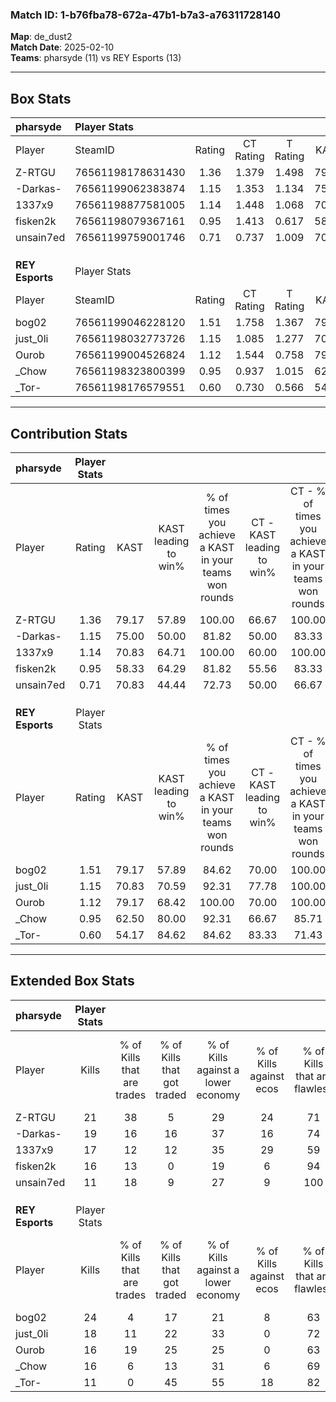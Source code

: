 ### Match ID: 1-b76fba78-672a-47b1-b7a3-a76311728140  
**Map**: de_dust2  
**Match Date**: 2025-02-10  
**Teams**: pharsyde (11) vs REY Esports (13)  

---  

## Box Stats  

| **pharsyde**    | Player Stats      |        |           |          |       |       |       |         |        |      |     |
| :- | :- | :-: | :-: | :-: | :-: | :-: | :-: | :-: | :-: | :-: | :-: |
| Player          | SteamID           | Rating | CT Rating | T Rating | KAST  |  ADR  | Kills | Assists | Deaths | K/D  | HS% |
| Z-RTGU          | 76561198178631430 |  1.36  |   1.379   |  1.498   | 79.17 | 80.8  |  21   |    5    |   14   | 1.50 | 23  |
| -Darkas-        | 76561199062383874 |  1.15  |   1.353   |  1.134   | 75.00 | 76.9  |  19   |    7    |   19   | 1.00 | 73  |
| 1337x9          | 76561198877581005 |  1.14  |   1.448   |  1.068   | 70.83 | 94.8  |  17   |   12    |   18   | 0.94 | 41  |
| fisken2k        | 76561198079367161 |  0.95  |   1.413   |  0.617   | 58.33 | 61.8  |  16   |    5    |   15   | 1.07 | 37  |
| unsain7ed       | 76561199759001746 |  0.71  |   0.737   |  1.009   | 70.83 | 41.5  |  11   |    7    |   19   | 0.58 | 54  |
|                 |                   |        |           |          |       |       |       |         |        |      |     |
|                 |                   |        |           |          |       |       |       |         |        |      |     |
|                 |                   |        |           |          |       |       |       |         |        |      |     |
| **REY Esports** | Player Stats      |        |           |          |       |       |       |         |        |      |     |
| Player          | SteamID           | Rating | CT Rating | T Rating | KAST  |  ADR  | Kills | Assists | Deaths | K/D  | HS% |
| bog02           | 76561199046228120 |  1.51  |   1.758   |  1.367   | 79.17 | 101.9 |  24   |    3    |   15   | 1.60 | 58  |
| just_0li        | 76561198032773726 |  1.15  |   1.085   |  1.277   | 70.83 | 86.0  |  18   |    6    |   17   | 1.06 | 44  |
| Ourob           | 76561199004526824 |  1.12  |   1.544   |  0.758   | 79.17 | 67.4  |  16   |    5    |   15   | 1.07 | 50  |
| _Chow           | 76561198323800399 |  0.95  |   0.937   |  1.015   | 62.50 | 70.8  |  16   |    6    |   18   | 0.89 | 75  |
| _Tor-           | 76561198176579551 |  0.60  |   0.730   |  0.566   | 54.17 | 50.7  |  11   |    2    |   19   | 0.58 | 45  |
---  

## Contribution Stats  

| **pharsyde**    | Player Stats |       |                      |                                                        |                           |                                                             |                          |                                                            |
| :- | :-: | :-: | :-: | :-: | :-: | :-: | :-: | :-: |
| Player          |    Rating    | KAST  | KAST leading to win% | % of times you achieve a KAST in your teams won rounds | CT - KAST leading to win% | CT - % of times you achieve a KAST in your teams won rounds | T - KAST leading to win% | T - % of times you achieve a KAST in your teams won rounds |
| Z-RTGU          |     1.36     | 79.17 |        57.89         |                         100.00                         |           66.67           |                           100.00                            |          50.00           |                           100.00                           |
| -Darkas-        |     1.15     | 75.00 |        50.00         |                         81.82                          |           50.00           |                            83.33                            |          50.00           |                           80.00                            |
| 1337x9          |     1.14     | 70.83 |        64.71         |                         100.00                         |           60.00           |                           100.00                            |          71.43           |                           100.00                           |
| fisken2k        |     0.95     | 58.33 |        64.29         |                         81.82                          |           55.56           |                            83.33                            |          80.00           |                           80.00                            |
| unsain7ed       |     0.71     | 70.83 |        44.44         |                         72.73                          |           50.00           |                            66.67                            |          40.00           |                           80.00                            |
|                 |              |       |                      |                                                        |                           |                                                             |                          |                                                            |
|                 |              |       |                      |                                                        |                           |                                                             |                          |                                                            |
|                 |              |       |                      |                                                        |                           |                                                             |                          |                                                            |
| **REY Esports** | Player Stats |       |                      |                                                        |                           |                                                             |                          |                                                            |
| Player          |    Rating    | KAST  | KAST leading to win% | % of times you achieve a KAST in your teams won rounds | CT - KAST leading to win% | CT - % of times you achieve a KAST in your teams won rounds | T - KAST leading to win% | T - % of times you achieve a KAST in your teams won rounds |
| bog02           |     1.51     | 79.17 |        57.89         |                         84.62                          |           70.00           |                           100.00                            |          44.44           |                           66.67                            |
| just_0li        |     1.15     | 70.83 |        70.59         |                         92.31                          |           77.78           |                           100.00                            |          62.50           |                           83.33                            |
| Ourob           |     1.12     | 79.17 |        68.42         |                         100.00                         |           70.00           |                           100.00                            |          66.67           |                           100.00                           |
| _Chow           |     0.95     | 62.50 |        80.00         |                         92.31                          |           66.67           |                            85.71                            |          100.00          |                           100.00                           |
| _Tor-           |     0.60     | 54.17 |        84.62         |                         84.62                          |           83.33           |                            71.43                            |          85.71           |                           100.00                           |
---  

## Extended Box Stats  

| **pharsyde**    | Player Stats |                            |                            |                                    |                         |                              |                                 |        |                             |                                     |                          |                               |                            |
| :- | :-: | :-: | :-: | :-: | :-: | :-: | :-: | :-: | :-: | :-: | :-: | :-: | :-: |
| Player          |    Kills     | % of Kills that are trades | % of Kills that got traded | % of Kills against a lower economy | % of Kills against ecos | % of Kills that are flawless | % of Kills that are close duels | Deaths | % of Deaths that get traded | % of Deaths against a lower economy | % of Deaths against ecos | % of Deaths that are flawless | % of Deaths that are close |
| Z-RTGU          |      21      |             38             |             5              |                 29                 |           24            |              71              |                5                |   14   |             21              |                  7                  |            0             |              50               |             0              |
| -Darkas-        |      19      |             16             |             16             |                 37                 |           16            |              74              |               11                |   19   |             21              |                  0                  |            0             |              74               |             0              |
| 1337x9          |      17      |             12             |             12             |                 35                 |           29            |              59              |                6                |   18   |             28              |                 11                  |            6             |              72               |             22             |
| fisken2k        |      16      |             13             |             0              |                 19                 |            6            |              94              |                0                |   15   |             13              |                 13                  |            7             |              73               |             0              |
| unsain7ed       |      11      |             18             |             9              |                 27                 |            9            |             100              |                0                |   19   |             26              |                 11                  |            5             |              68               |             11             |
|                 |              |                            |                            |                                    |                         |                              |                                 |        |                             |                                     |                          |                               |                            |
|                 |              |                            |                            |                                    |                         |                              |                                 |        |                             |                                     |                          |                               |                            |
|                 |              |                            |                            |                                    |                         |                              |                                 |        |                             |                                     |                          |                               |                            |
| **REY Esports** | Player Stats |                            |                            |                                    |                         |                              |                                 |        |                             |                                     |                          |                               |                            |
| Player          |    Kills     | % of Kills that are trades | % of Kills that got traded | % of Kills against a lower economy | % of Kills against ecos | % of Kills that are flawless | % of Kills that are close duels | Deaths | % of Deaths that get traded | % of Deaths against a lower economy | % of Deaths against ecos | % of Deaths that are flawless | % of Deaths that are close |
| bog02           |      24      |             4              |             17             |                 21                 |            8            |              63              |                8                |   15   |             13              |                  7                  |            0             |              87               |             0              |
| just_0li        |      18      |             11             |             22             |                 33                 |            0            |              72              |               17                |   17   |              6              |                 24                  |            0             |              71               |             6              |
| Ourob           |      16      |             19             |             25             |                 25                 |            0            |              63              |                0                |   15   |              7              |                 13                  |            0             |              73               |             7              |
| _Chow           |      16      |             6              |             13             |                 31                 |            6            |              69              |                0                |   18   |              6              |                 17                  |            6             |              78               |             0              |
| _Tor-           |      11      |             0              |             45             |                 55                 |           18            |              82              |                9                |   19   |             11              |                 11                  |            5             |              79               |             11             |
